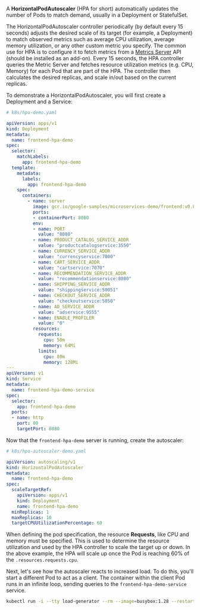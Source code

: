 
A **HorizontalPodAutoscaler** (HPA for short) automatically updates the number of Pods to match demand, usually in a Deployment or StatefulSet.

The HorizontalPodAutoscaler controller periodically (by default every 15 seconds) adjusts the desired scale of its target (for example, a Deployment) to match observed metrics such as average CPU utilization, average memory utilization, or any other custom metric you specify.
The common use for HPA is to configure it to fetch metrics from a [Metrics Server](https://kubernetes.io/docs/tasks/debug/debug-cluster/resource-metrics-pipeline/#metrics-server) API (should be installed as an add-on). 
Every 15 seconds, the HPA controller queries the Metric Server and fetches resource utilization metrics (e.g. CPU, Memory) for each Pod that are part of the HPA. 
The controller then calculates the desired replicas, and scale in/out based on the current replicas.

To demonstrate a HorizontalPodAutoscaler, you will first create a Deployment and a Service:

```yaml
# k8s/hpa-demo.yaml

apiVersion: apps/v1
kind: Deployment
metadata:
  name: frontend-hpa-demo
spec:
  selector:
    matchLabels:
      app: frontend-hpa-demo
  template:
    metadata:
      labels:
        app: frontend-hpa-demo
    spec:
      containers:
        - name: server
          image: gcr.io/google-samples/microservices-demo/frontend:v0.8.0
          ports:
          - containerPort: 8080
          env:
          - name: PORT
            value: "8080"
          - name: PRODUCT_CATALOG_SERVICE_ADDR
            value: "productcatalogservice:3550"
          - name: CURRENCY_SERVICE_ADDR
            value: "currencyservice:7000"
          - name: CART_SERVICE_ADDR
            value: "cartservice:7070"
          - name: RECOMMENDATION_SERVICE_ADDR
            value: "recommendationservice:8080"
          - name: SHIPPING_SERVICE_ADDR
            value: "shippingservice:50051"
          - name: CHECKOUT_SERVICE_ADDR
            value: "checkoutservice:5050"
          - name: AD_SERVICE_ADDR
            value: "adservice:9555"
          - name: ENABLE_PROFILER
            value: "0"
          resources:
            requests:
              cpu: 50m
              memory: 64Mi
            limits:
              cpu: 80m
              memory: 128Mi
---
apiVersion: v1
kind: Service
metadata:
  name: frontend-hpa-demo-service
spec:
  selector:
    app: frontend-hpa-demo
  ports:
  - name: http
    port: 80
    targetPort: 8080
```

Now that the `frontend-hpa-demo` server is running, create the autoscaler:

```yaml
# k8s/hpa-autoscaler-demo.yaml

apiVersion: autoscaling/v1
kind: HorizontalPodAutoscaler
metadata:
  name: frontend-hpa-demo
spec:
  scaleTargetRef:
    apiVersion: apps/v1
    kind: Deployment
    name: frontend-hpa-demo
  minReplicas: 1
  maxReplicas: 10
  targetCPUUtilizationPercentage: 60
```

When defining the pod specification, the resource **Requests**, like CPU and memory must be specified.
This is used to determine the resource utilization and used by the HPA controller to scale the target up or down.
In the above example, the HPA will scale up once the Pod is reaching 60% of the `.resources.requests.cpu`. 


Next, let's see how the autoscaler reacts to increased load. 
To do this, you'll start a different Pod to act as a client. 
The container within the client Pod runs in an infinite loop, sending queries to the `frontend-hpa-demo-service` service.

```bash 
kubectl run -i --tty load-generator --rm --image=busybox:1.28 --restart=Never -- /bin/sh -c "while sleep 0.05; do (wget -q -O- http://frontend-hpa-demo-service &); done"
```
